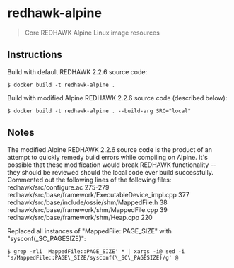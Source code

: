 # redhawk-alpine
> Core REDHAWK Alpine Linux image resources

## Instructions
Build with default REDHAWK 2.2.6 source code: 

    $ docker build -t redhawk-alpine .
Build with modified Alpine REDHAWK 2.2.6 source code (described below):

    $ docker build -t redhawk-alpine . --build-arg SRC="local"
    
## Notes
The modified Alpine REDHAWK 2.2.6 source code is the product of an attempt to quickly remedy build errors while compiling on Alpine. It's possible that these modification would break REDHAWK functionality -- they should be reviewed should the local code ever build successfully.
Commented out the following lines of the following files:
	redhawk/src/configure.ac 275-279
	redhawk/src/base/framework/ExecutableDevice_impl.cpp 377
	redhawk/src/base/include/ossie/shm/MappedFile.h 38
	redhawk/src/base/framework/shm/MappedFile.cpp 39
	redhawk/src/base/framework/shm/Heap.cpp 220

Replaced all instances of "MappedFile::PAGE\_SIZE" with "sysconf(\_SC\_PAGESIZE)":
	
    $ grep -rli 'MappedFile::PAGE_SIZE' * | xargs -i@ sed -i 's/MappedFile::PAGE\_SIZE/sysconf(\_SC\_PAGESIZE)/g' @
